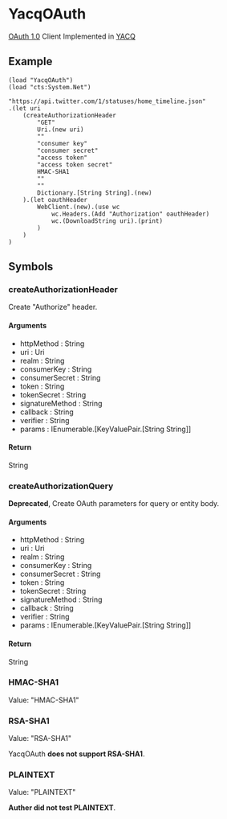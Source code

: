 # YacqOAuth #
[OAuth 1.0](http://oauth.net/core/1.0a/) Client Implemented in [YACQ](http://www.yacq.net/)

## Example ##
	(load "YacqOAuth")
	(load "cts:System.Net")
	
	"https://api.twitter.com/1/statuses/home_timeline.json"
	.(let uri
		(createAuthorizationHeader
			"GET"
			Uri.(new uri)
			""
			"consumer key"
			"consumer secret"
			"access token"
			"access token secret"
			HMAC-SHA1
			""
			""
			Dictionary.[String String].(new)
		).(let oauthHeader
			WebClient.(new).(use wc
				wc.Headers.(Add "Authorization" oauthHeader)
				wc.(DownloadString uri).(print)
			)
		)
	)

## Symbols ##
### createAuthorizationHeader ###
Create "Authorize" header.

#### Arguments ####
- httpMethod : String
- uri : Uri
- realm : String
- consumerKey : String
- consumerSecret : String
- token : String
- tokenSecret : String
- signatureMethod : String
- callback : String
- verifier : String
- params : IEnumerable.[KeyValuePair.[String String]]

#### Return ####
String

### createAuthorizationQuery ###
**Deprecated**,
Create OAuth parameters for query or entity body.

#### Arguments ####
- httpMethod : String
- uri : Uri
- realm : String
- consumerKey : String
- consumerSecret : String
- token : String
- tokenSecret : String
- signatureMethod : String
- callback : String
- verifier : String
- params : IEnumerable.[KeyValuePair.[String String]]

#### Return ####
String

### HMAC-SHA1 ###
Value: "HMAC-SHA1"

### RSA-SHA1 ###
Value: "RSA-SHA1"

YacqOAuth **does not support RSA-SHA1**.

### PLAINTEXT ###
Value: "PLAINTEXT"

**Auther did not test PLAINTEXT**.